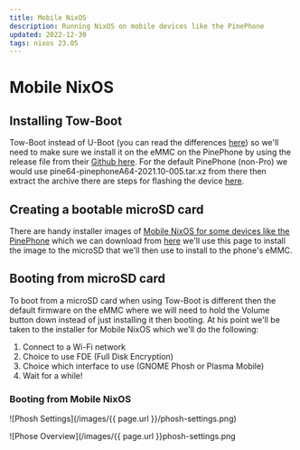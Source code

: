 ```yaml
---
title: Mobile NixOS
description: Running NixOS on mobile devices like the PinePhone
updated: 2022-12-30
tags: nixos 23.05
---
```


# Mobile NixOS

## Installing Tow-Boot

Tow-Boot instead of U-Boot (you can read the differences [here](https://github.com/Tow-Boot/Tow-Boot/blob/released/doc/differences-from-u-boot.md)) so we'll need to make sure we install it on the eMMC on the PinePhone by using the release file from their [Github here](https://github.com/Tow-Boot/Tow-Boot/releases). For the default PinePhone (non-Pro) we would use pine64-pinephoneA64-2021.10-005.tar.xz from there then extract the archive there are steps for flashing the device [here](https://tow-boot.org/devices/pine64-pinephoneA64.html). 

## Creating a bootable microSD card

There are handy installer images of [Mobile NixOS for some devices like the PinePhone](https://mobile.nixos.org/devices/pine64-pinephone.html) which we can download from [here](https://hydra.nixos.org/job/mobile-nixos/unstable/installer.pine64-pinephone) we'll use this page to install the image to the microSD that we'll then use to install to the phone's eMMC. 

## Booting from microSD card

To boot from a microSD card when using Tow-Boot is different then the default firmware on the eMMC where we will need to hold the Volume button down instead of just installing it then booting. At his point we'll be taken to the installer for Mobile NixOS which we'll do the following:

1. Connect to a Wi-Fi network
2. Choice to use FDE (Full Disk Encryption)
3. Choice which interface to use (GNOME Phosh or Plasma Mobile)
4. Wait for a while!

### Booting from Mobile NixOS 

![Phosh Settings](/images/{{ page.url }}/phosh-settings.png)

![Phose Overview](/images/{{ page.url }}phosh-settings.png
